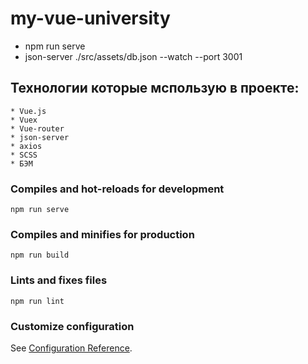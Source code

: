 # my-vue-university

*  npm run serve
*  json-server ./src/assets/db.json --watch --port 3001

## Технологии которые мспользую в проекте:
    * Vue.js
    * Vuex
    * Vue-router
    * json-server
    * axios
    * SCSS
    * БЭМ


### Compiles and hot-reloads for development
```
npm run serve
```

### Compiles and minifies for production
```
npm run build
```

### Lints and fixes files
```
npm run lint
```

### Customize configuration
See [Configuration Reference](https://cli.vuejs.org/config/).
